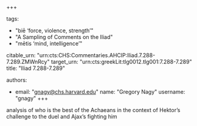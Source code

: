 +++

tags:
- "biē ‘force, violence, strength’"
- "A Sampling of Comments on the Iliad"
- "mētis ‘mind, intelligence’"

citable_urn: "urn:cts:CHS:Commentaries.AHCIP:Iliad.7.288-7.289.ZMWnRcy"
target_urn: "urn:cts:greekLit:tlg0012.tlg001:7.288-7.289"
title: "Iliad 7.288-7.289"

authors:
- email: "gnagy@chs.harvard.edu"
  name: "Gregory Nagy"
  username: "gnagy"
+++

<p>analysis of who is the best of the Achaeans in the context of Hektor’s challenge to the duel and Ajax’s fighting him</p>